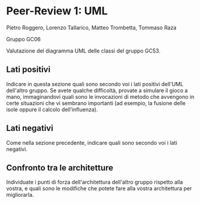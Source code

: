 # Peer-Review 1: UML

Pietro Roggero, Lorenzo Tallarico, Matteo Trombetta, Tommaso Raza

Gruppo GC06

Valutazione del diagramma UML delle classi del gruppo GC53.

## Lati positivi

Indicare in questa sezione quali sono secondo voi i lati positivi dell'UML
dell'altro gruppo. Se avete qualche difficoltà, provate a simulare il gioco a
mano, immaginandovi quali sono le invocazioni di metodo che avvengono in certe
situazioni che vi sembrano importanti (ad esempio, la fusione delle isole oppure
il calcolo dell’influenza).

## Lati negativi

Come nella sezione precedente, indicare quali sono secondo voi i lati negativi.

## Confronto tra le architetture

Individuate i punti di forza dell'architettura dell'altro gruppo rispetto alla
vostra, e quali sono le modifiche che potete fare alla vostra architettura per
migliorarla.
